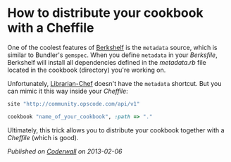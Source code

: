 # How to distribute your cookbook with a Cheffile

One of the coolest features of [Berkshelf](http://berkshelf.com) is the `metadata` source, which is similar to Bundler's `gemspec`. When you define `metadata` in your _Berksfile_, Berkshelf will install all dependencies defined in the _metadata.rb_ file located in the cookbook (directory) you're working on.

Unfortunately, [Librarian-Chef](https://github.com/applicationsonline/librarian) doesn't have the `metadata` shortcut. But you can mimic it this way inside your _Cheffile_:

```ruby
site "http://community.opscode.com/api/v1"

cookbook "name_of_your_cookbook", :path => "."
```

Ultimately, this trick allows you to distribute your cookbook together with a _Cheffile_ (which is good).

_Published on [Coderwall](https://coderwall.com/p/bx0rwq) on 2013-02-06_
